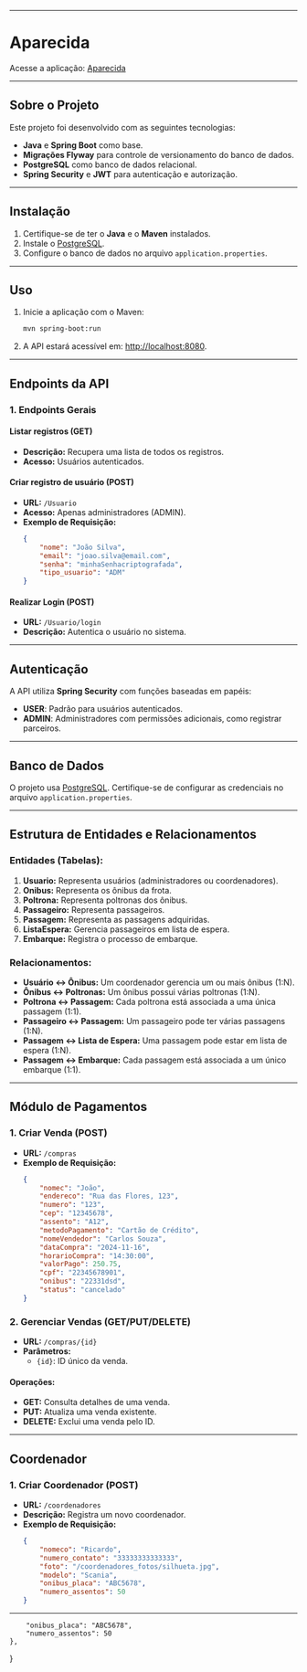 
---

# Aparecida

Acesse a aplicação: [Aparecida](https://ap-lyart.vercel.app/#)

---

## Sobre o Projeto

Este projeto foi desenvolvido com as seguintes tecnologias:

- **Java** e **Spring Boot** como base.
- **Migrações Flyway** para controle de versionamento do banco de dados.
- **PostgreSQL** como banco de dados relacional.
- **Spring Security** e **JWT** para autenticação e autorização.

---

## Instalação

1. Certifique-se de ter o **Java** e o **Maven** instalados.
2. Instale o [PostgreSQL](https://www.postgresql.org/).
3. Configure o banco de dados no arquivo `application.properties`.

---

## Uso

1. Inicie a aplicação com o Maven:
   ```bash
   mvn spring-boot:run
   ```
2. A API estará acessível em: [http://localhost:8080](http://localhost:8080).

---

## Endpoints da API

### **1. Endpoints Gerais**

#### **Listar registros (GET)**  
- **Descrição:** Recupera uma lista de todos os registros.  
- **Acesso:** Usuários autenticados.  

#### **Criar registro de usuário (POST)**  
- **URL:** `/Usuario`  
- **Acesso:** Apenas administradores (ADMIN).  
- **Exemplo de Requisição:**
  ```json
  {
      "nome": "João Silva",
      "email": "joao.silva@email.com",
      "senha": "minhaSenhacriptografada",
      "tipo_usuario": "ADM"
  }
  ```

#### **Realizar Login (POST)**  
- **URL:** `/Usuario/login`  
- **Descrição:** Autentica o usuário no sistema.

---

## Autenticação

A API utiliza **Spring Security** com funções baseadas em papéis:

- **USER**: Padrão para usuários autenticados.  
- **ADMIN**: Administradores com permissões adicionais, como registrar parceiros.  

---

## Banco de Dados

O projeto usa [PostgreSQL](https://www.postgresql.org/). Certifique-se de configurar as credenciais no arquivo `application.properties`.

---

## Estrutura de Entidades e Relacionamentos

### **Entidades (Tabelas):**

1. **Usuario:** Representa usuários (administradores ou coordenadores).  
2. **Onibus:** Representa os ônibus da frota.  
3. **Poltrona:** Representa poltronas dos ônibus.  
4. **Passageiro:** Representa passageiros.  
5. **Passagem:** Representa as passagens adquiridas.  
6. **ListaEspera:** Gerencia passageiros em lista de espera.  
7. **Embarque:** Registra o processo de embarque.  

### **Relacionamentos:**

- **Usuário ↔ Ônibus:** Um coordenador gerencia um ou mais ônibus (1:N).  
- **Ônibus ↔ Poltronas:** Um ônibus possui várias poltronas (1:N).  
- **Poltrona ↔ Passagem:** Cada poltrona está associada a uma única passagem (1:1).  
- **Passageiro ↔ Passagem:** Um passageiro pode ter várias passagens (1:N).  
- **Passagem ↔ Lista de Espera:** Uma passagem pode estar em lista de espera (1:N).  
- **Passagem ↔ Embarque:** Cada passagem está associada a um único embarque (1:1).  

---

## Módulo de Pagamentos

### **1. Criar Venda (POST)**

- **URL:** `/compras`  
- **Exemplo de Requisição:**
  ```json
  {
      "nomec": "João",
      "endereco": "Rua das Flores, 123",
      "numero": "123",
      "cep": "12345678",
      "assento": "A12",
      "metodoPagamento": "Cartão de Crédito",
      "nomeVendedor": "Carlos Souza",
      "dataCompra": "2024-11-16",
      "horarioCompra": "14:30:00",
      "valorPago": 250.75,
      "cpf": "22345678901",
      "onibus": "22331dsd",
      "status": "cancelado"
  }
  ```

### **2. Gerenciar Vendas (GET/PUT/DELETE)**

- **URL:** `/compras/{id}`  
- **Parâmetros:**  
  - `{id}`: ID único da venda.  

#### Operações:
- **GET:** Consulta detalhes de uma venda.  
- **PUT:** Atualiza uma venda existente.  
- **DELETE:** Exclui uma venda pelo ID.  

---

## Coordenador

### **1. Criar Coordenador (POST)**

- **URL:** `/coordenadores`  
- **Descrição:** Registra um novo coordenador.  
- **Exemplo de Requisição:**
  ```json
  {
      "nomeco": "Ricardo",
      "numero_contato": "33333333333333",
      "foto": "/coordenadores_fotos/silhueta.jpg",
      "modelo": "Scania",
      "onibus_placa": "ABC5678",
      "numero_assentos": 50
  }
  ```

---
        "onibus_placa": "ABC5678",
        "numero_assentos": 50
    },
}
